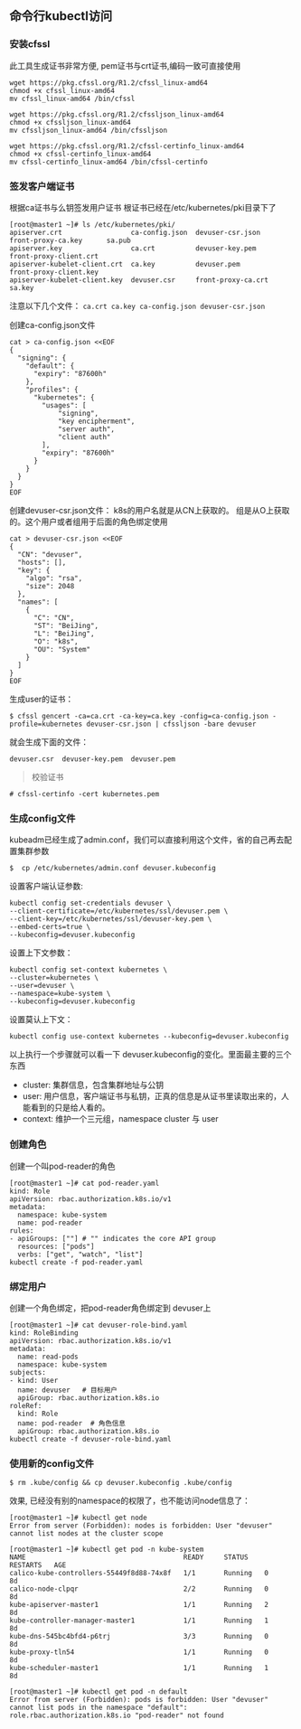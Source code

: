 ## 命令行kubectl访问

### 安装cfssl

此工具生成证书非常方便, pem证书与crt证书,编码一致可直接使用

```
wget https://pkg.cfssl.org/R1.2/cfssl_linux-amd64
chmod +x cfssl_linux-amd64
mv cfssl_linux-amd64 /bin/cfssl

wget https://pkg.cfssl.org/R1.2/cfssljson_linux-amd64
chmod +x cfssljson_linux-amd64
mv cfssljson_linux-amd64 /bin/cfssljson

wget https://pkg.cfssl.org/R1.2/cfssl-certinfo_linux-amd64
chmod +x cfssl-certinfo_linux-amd64
mv cfssl-certinfo_linux-amd64 /bin/cfssl-certinfo
```

### 签发客户端证书

根据ca证书与么钥签发用户证书
根证书已经在/etc/kubernetes/pki目录下了

```
[root@master1 ~]# ls /etc/kubernetes/pki/
apiserver.crt                 ca-config.json  devuser-csr.json    front-proxy-ca.key      sa.pub
apiserver.key                 ca.crt          devuser-key.pem     front-proxy-client.crt
apiserver-kubelet-client.crt  ca.key          devuser.pem         front-proxy-client.key
apiserver-kubelet-client.key  devuser.csr     front-proxy-ca.crt  sa.key
```

注意以下几个文件： `ca.crt ca.key ca-config.json devuser-csr.json`

创建ca-config.json文件

```
cat > ca-config.json <<EOF
{
  "signing": {
    "default": {
      "expiry": "87600h"
    },
    "profiles": {
      "kubernetes": {
        "usages": [
            "signing",
            "key encipherment",
            "server auth",
            "client auth"
        ],
        "expiry": "87600h"
      }
    }
  }
}
EOF
```

创建devuser-csr.json文件：
k8s的用户名就是从CN上获取的。 组是从O上获取的。这个用户或者组用于后面的角色绑定使用

```
cat > devuser-csr.json <<EOF
{
  "CN": "devuser",
  "hosts": [],
  "key": {
    "algo": "rsa",
    "size": 2048
  },
  "names": [
    {
      "C": "CN",
      "ST": "BeiJing",
      "L": "BeiJing",
      "O": "k8s",
      "OU": "System"
    }
  ]
}
EOF
```

生成user的证书：

```
$ cfssl gencert -ca=ca.crt -ca-key=ca.key -config=ca-config.json -profile=kubernetes devuser-csr.json | cfssljson -bare devuser
```

就会生成下面的文件：

```
devuser.csr  devuser-key.pem  devuser.pem
```

> 校验证书

```
# cfssl-certinfo -cert kubernetes.pem
```

### 生成config文件

kubeadm已经生成了admin.conf，我们可以直接利用这个文件，省的自己再去配置集群参数

```
$  cp /etc/kubernetes/admin.conf devuser.kubeconfig
```

设置客户端认证参数:

```
kubectl config set-credentials devuser \
--client-certificate=/etc/kubernetes/ssl/devuser.pem \
--client-key=/etc/kubernetes/ssl/devuser-key.pem \
--embed-certs=true \
--kubeconfig=devuser.kubeconfig
```

设置上下文参数：

```
kubectl config set-context kubernetes \
--cluster=kubernetes \
--user=devuser \
--namespace=kube-system \
--kubeconfig=devuser.kubeconfig
```

设置莫认上下文：

```
kubectl config use-context kubernetes --kubeconfig=devuser.kubeconfig
```

以上执行一个步骤就可以看一下 devuser.kubeconfig的变化。里面最主要的三个东西

- cluster: 集群信息，包含集群地址与公钥
- user: 用户信息，客户端证书与私钥，正真的信息是从证书里读取出来的，人能看到的只是给人看的。
- context: 维护一个三元组，namespace cluster 与 user

### 创建角色

创建一个叫pod-reader的角色

```
[root@master1 ~]# cat pod-reader.yaml
kind: Role
apiVersion: rbac.authorization.k8s.io/v1
metadata:
  namespace: kube-system
  name: pod-reader
rules:
- apiGroups: [""] # "" indicates the core API group
  resources: ["pods"]
  verbs: ["get", "watch", "list"]
kubectl create -f pod-reader.yaml
```

### 绑定用户

创建一个角色绑定，把pod-reader角色绑定到 devuser上

```
[root@master1 ~]# cat devuser-role-bind.yaml
kind: RoleBinding
apiVersion: rbac.authorization.k8s.io/v1
metadata:
  name: read-pods
  namespace: kube-system
subjects:
- kind: User
  name: devuser   # 目标用户
  apiGroup: rbac.authorization.k8s.io
roleRef:
  kind: Role
  name: pod-reader  # 角色信息
  apiGroup: rbac.authorization.k8s.io
kubectl create -f devuser-role-bind.yaml
```

### 使用新的config文件

```
$ rm .kube/config && cp devuser.kubeconfig .kube/config
```

效果, 已经没有别的namespace的权限了，也不能访问node信息了：

```shell
[root@master1 ~]# kubectl get node
Error from server (Forbidden): nodes is forbidden: User "devuser" cannot list nodes at the cluster scope

[root@master1 ~]# kubectl get pod -n kube-system
NAME                                       READY     STATUS    RESTARTS   AGE
calico-kube-controllers-55449f8d88-74x8f   1/1       Running   0          8d
calico-node-clpqr                          2/2       Running   0          8d
kube-apiserver-master1                     1/1       Running   2          8d
kube-controller-manager-master1            1/1       Running   1          8d
kube-dns-545bc4bfd4-p6trj                  3/3       Running   0          8d
kube-proxy-tln54                           1/1       Running   0          8d
kube-scheduler-master1                     1/1       Running   1          8d

[root@master1 ~]# kubectl get pod -n default
Error from server (Forbidden): pods is forbidden: User "devuser" cannot list pods in the namespace "default": role.rbac.authorization.k8s.io "pod-reader" not found
```

